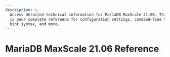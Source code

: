 ```yaml
---
description: >-
  Access detailed technical information for MariaDB MaxScale 21.06. This section
  is your complete reference for configuration settings, command-line tools,
  hint syntax, and more.
---
```


# MariaDB MaxScale 21.06 Reference

